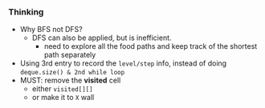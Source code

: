 ### Thinking
- Why BFS not DFS?
  - DFS can also be applied, but is inefficient. 
    - need to explore all the food paths and keep track of the shortest path separately
- Using 3rd entry to record the `level/step` info, instead of doing `deque.size() & 2nd while loop`
- MUST: remove the **visited** cell
  - either `visited[][]`
  - or make it to `X` wall